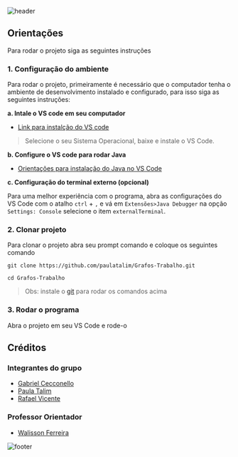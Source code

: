![header](https://capsule-render.vercel.app/api?type=waving&color=d736ff&fontColor=ffffff&height=200&section=header&text=Grafos&fontSize=45&animation=fadeIn&fontAlignY=38)


## Orientações

Para rodar o projeto siga as seguintes instruções

### 1. Configuração do ambiente

Para rodar o projeto, primeiramente é necessário que o computador tenha o ambiente de desenvolvimento instalado e configurado, para isso siga as seguintes instruções:

**a. Intale o VS code em seu computador**

- [Link para instalção do VS code](https://code.visualstudio.com/download)

> Selecione o seu Sistema Operacional, baixe e instale o VS Code.

**b. Configure o VS code para rodar Java**

- [Orientações para instalação do Java no VS Code](https://code.visualstudio.com/docs/java/java-tutorial)

**c. Configuração do terminal externo (opcional)**

Para uma melhor experiência com o programa, abra as configurações do VS Code com o atalho `ctrl` + `,` e vá em `Extensões>Java Debugger` na opção `Settings: Console` selecione o item `externalTerminal`.


### 2. Clonar projeto

Para clonar o projeto abra seu prompt comando e coloque os seguintes comando

```
git clone https://github.com/paulatalim/Grafos-Trabalho.git
```

```
cd Grafos-Trabalho
```

> Obs: instale o [git](https://git-scm.com/) para rodar os comandos acima

### 3. Rodar o programa

Abra o projeto em seu VS Code e rode-o

## Créditos

### Integrantes do grupo

- [Gabriel Cecconello](https://www.linkedin.com/in/gabriel-cecconello/)
- [Paula Talim](https://www.linkedin.com/in/paulatalim/)
- [Rafael Vicente](https://www.linkedin.com/in/rafael-vicente-8726a6204/)

### Professor Orientador

- [Walisson Ferreira](https://www.linkedin.com/in/walisson-ferreira-4b580a36/)

![footer](https://capsule-render.vercel.app/api?type=waving&color=d736ff&height=200&section=footer&animation=fadeIn)
